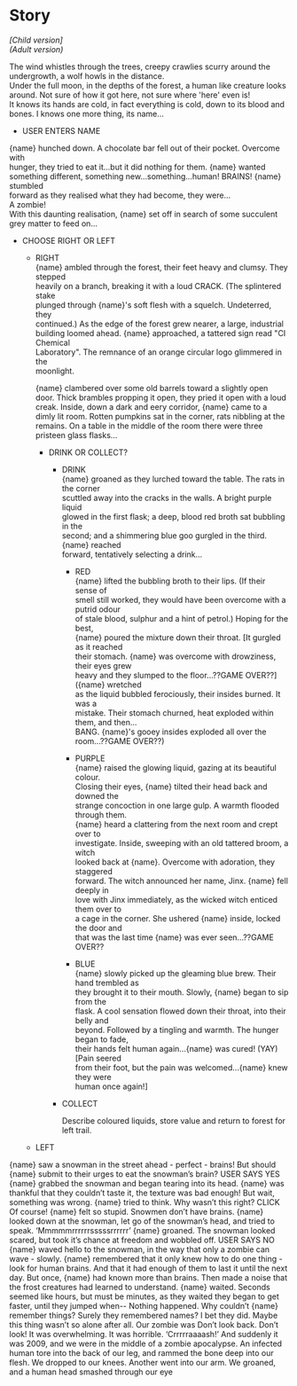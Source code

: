 # Story

*[Child version]*  
*(Adult version)*

The wind whistles through the trees, creepy crawlies scurry around the undergrowth, a wolf howls in the distance.  
Under the full moon, in the depths of the forest, a human like creature looks around. Not sure of how it got here, not sure where 'here' even is!  
It knows its hands are cold, in fact everything is cold, down to its blood and bones. I knows one more thing, its name...

- USER ENTERS NAME

{name} hunched down. A chocolate bar fell out of their pocket. Overcome with  
hunger, they tried to eat it...but it did nothing for them. {name} wanted  
something different, something new...something...human! BRAINS! {name} stumbled  
forward as they realised what they had become, they were...  
A zombie!  
With this daunting realisation, {name} set off in search of some succulent grey matter to feed on...  

- CHOOSE RIGHT OR LEFT
  - RIGHT  
    {name} ambled through the forest, their feet heavy and clumsy. They stepped  
    heavily on a branch, breaking it with a loud CRACK. (The splintered stake  
    plunged through {name}'s soft flesh with a squelch. Undeterred, they  
    continued.) As the edge of the forest grew nearer, a large, industrial  
    building loomed ahead. {name} approached, a tattered sign read "CI Chemical  
    Laboratory". The remnance of an orange circular logo glimmered in the  
    moonlight.  

    {name} clambered over some old barrels toward a slightly open door. Thick brambles propping it open, they pried it open with a loud creak. Inside, down a dark and eery corridor, {name} came to a dimly lit room. Rotten pumpkins sat in the corner, rats nibbling at the remains. On a table in the middle of the room there were three pristeen glass flasks...

    - DRINK OR COLLECT?
      - DRINK  
        {name} groaned as they lurched toward the table. The rats in the corner  
        scuttled away into the cracks in the walls. A bright purple liquid  
        glowed in the first flask; a deep, blood red broth sat bubbling in the  
        second; and a shimmering blue goo gurgled in the third. {name} reached  
        forward, tentatively selecting a drink...

        - RED  
          {name} lifted the bubbling broth to their lips. (If their sense of  
          smell still worked, they would have been overcome with a putrid odour  
          of stale blood, sulphur and a hint of petrol.) Hoping for the best,  
          {name} poured the mixture down their throat. [It gurgled as it reached  
          their stomach. {name} was overcome with drowziness, their eyes grew  
          heavy and they slumped to the floor...??GAME OVER??] ({name} wretched  
          as the liquid bubbled ferociously, their insides burned. It was a  
          mistake. Their stomach churned, heat exploded within them, and then...  
          BANG. {name}'s gooey insides exploded all over the room...??GAME OVER??)

        - PURPLE  
          {name} raised the glowing liquid, gazing at its beautiful colour.  
          Closing their eyes, {name} tilted their head back and downed the  
          strange concoction in one large gulp. A warmth flooded through them.  
          {name} heard a clattering from the next room and crept over to  
          investigate. Inside, sweeping with an old tattered broom, a witch  
          looked back at {name}. Overcome with adoration, they staggered  
          forward. The witch announced her name, Jinx. {name} fell deeply in  
          love with Jinx immediately, as the wicked witch enticed them over to  
          a cage in the corner. She ushered {name} inside, locked the door and  
          that was the last time {name} was ever seen...??GAME OVER??

        - BLUE  
          {name} slowly picked up the gleaming blue brew. Their hand trembled as  
          they brought it to their mouth. Slowly, {name} began to sip from the  
          flask. A cool sensation flowed down their throat, into their belly and  
          beyond. Followed by a tingling and warmth. The hunger began to fade,  
          their hands felt human again...{name} was cured! (YAY) [Pain seered  
          from their foot, but the pain was welcomed...{name} knew they were  
          human once again!]

      - COLLECT  
        <!-- todo -->
        Describe coloured liquids, store value and return to forest for left trail.

  - LEFT  
<!-- todo -->

{name} saw a snowman in the street ahead - perfect - brains! But should {name} submit to their urges to eat the snowman’s brain?
USER SAYS YES
{name} grabbed the snowman and began tearing into its head. {name} was thankful that they couldn’t taste it, the texture was bad enough! But wait, something was wrong. {name} tried to think. Why wasn’t this right?
CLICK
Of course! {name} felt so stupid. Snowmen don’t have brains. {name} looked down at the snowman, let go of the snowman’s head, and tried to speak. ‘Mmmmmrrrrrrsssssrrrrrr’ {name} groaned. The snowman looked scared, but took it’s chance at freedom and wobbled off.
USER SAYS NO
{name} waved hello to the snowman, in the way that only a zombie can wave - slowly. {name} remembered that it only knew how to do one thing - look for human brains. And that it had enough of them to last it until the next day. But once, {name} had known more than brains.
Then made a noise that the frost creatures had learned to understand. {name} waited. Seconds seemed like hours, but must be minutes, as they waited they began to get faster, until they jumped when--
Nothing happened. Why couldn’t {name} remember things? Surely they remembered names? I bet they did. Maybe this thing wasn’t so alone after all. Our zombie was
Don’t look back. Don’t look!
It was overwhelming. It was horrible. ‘Crrrrraaaash!’ And suddenly it was 2009, and we were in the middle of a zombie apocalypse. An infected human tore into the back of our leg, and rammed the bone deep into our flesh. We dropped to our knees. Another went into our arm. We groaned, and a human head smashed through our eye